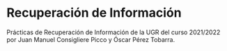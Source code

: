 # Recuperación de Información
Prácticas de Recuperación de Información de la UGR del curso 2021/2022 por Juan Manuel Consigliere Picco y Óscar Pérez Tobarra.
